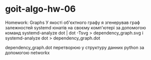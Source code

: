 # goit-algo-hw-06
Homework: Graphs
У якості об'єктного графу я згенерував граф залежностей systemd юнатів на своєму комп'ютері за допомогою команд systemd-analyze dot | dot -Tsvg > dependency_graph.svg і systemd-analyze dot > dependency_graph.dot

dependency_graph.dot перетворюю у структуру данних python за допомогою networkx 